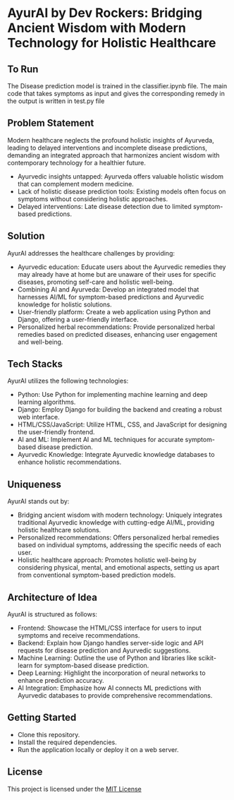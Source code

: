 # AyurAI by Dev Rockers: Bridging Ancient Wisdom with Modern Technology for Holistic Healthcare
## To Run
The Disease prediction model is trained in the classifier.ipynb file.
The main code that takes symptoms as input and gives the corresponding remedy in the output is written in test.py file
## Problem Statement
Modern healthcare neglects the profound holistic insights of Ayurveda, leading to delayed interventions and incomplete disease predictions, demanding an integrated approach that harmonizes ancient wisdom with contemporary technology for a healthier future.

- Ayurvedic insights untapped: Ayurveda offers valuable holistic wisdom that can complement modern medicine.
- Lack of holistic disease prediction tools: Existing models often focus on symptoms without considering holistic approaches.
- Delayed interventions: Late disease detection due to limited symptom-based predictions.

## Solution
AyurAI addresses the healthcare challenges by providing:

- Ayurvedic education: Educate users about the Ayurvedic remedies they may already have at home but are unaware of their uses for specific diseases, promoting self-care and holistic well-being.
- Combining AI and Ayurveda: Develop an integrated model that harnesses AI/ML for symptom-based predictions and Ayurvedic knowledge for holistic solutions.
- User-friendly platform: Create a web application using Python and Django, offering a user-friendly interface.
- Personalized herbal recommendations: Provide personalized herbal remedies based on predicted diseases, enhancing user engagement and well-being.

## Tech Stacks
AyurAI utilizes the following technologies:

- Python: Use Python for implementing machine learning and deep learning algorithms.
- Django: Employ Django for building the backend and creating a robust web interface.
- HTML/CSS/JavaScript: Utilize HTML, CSS, and JavaScript for designing the user-friendly frontend.
- AI and ML: Implement AI and ML techniques for accurate symptom-based disease prediction.
- Ayurvedic Knowledge: Integrate Ayurvedic knowledge databases to enhance holistic recommendations.

## Uniqueness
AyurAI stands out by:

- Bridging ancient wisdom with modern technology: Uniquely integrates traditional Ayurvedic knowledge with cutting-edge AI/ML, providing holistic healthcare solutions.
- Personalized recommendations: Offers personalized herbal remedies based on individual symptoms, addressing the specific needs of each user.
- Holistic healthcare approach: Promotes holistic well-being by considering physical, mental, and emotional aspects, setting us apart from conventional symptom-based prediction models.

## Architecture of Idea
AyurAI is structured as follows:

- Frontend: Showcase the HTML/CSS interface for users to input symptoms and receive recommendations.
- Backend: Explain how Django handles server-side logic and API requests for disease prediction and Ayurvedic suggestions.
- Machine Learning: Outline the use of Python and libraries like scikit-learn for symptom-based disease prediction.
- Deep Learning: Highlight the incorporation of neural networks to enhance prediction accuracy.
- AI Integration: Emphasize how AI connects ML predictions with Ayurvedic databases to provide comprehensive recommendations.

## Getting Started
- Clone this repository.
- Install the required dependencies.
- Run the application locally or deploy it on a web server.


## License
This project is licensed under the [MIT License](LICENSE)
